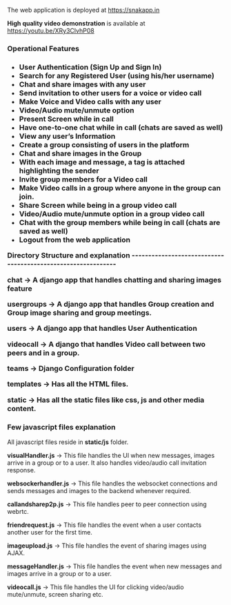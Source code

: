 The web application is deployed at https://snakapp.in

<b>High quality video demonstration</b> is available at https://youtu.be/XRy3ClvhP08

<h3>Operational Features  <h3>
<ul>
<li> User Authentication (Sign Up and Sign In)</li>

<li> Search for any Registered User (using his/her username)</li>

<li> Chat and share images with any user</li>

<li> Send invitation to other users for a voice or video call</li>

<li> Make Voice and Video calls with any user</li>

<li> Video/Audio mute/unmute option</li>

<li> Present Screen while in call</li>

<li> Have one-to-one chat while in call (chats are saved as well)</li>

<li> View any user’s Information</li>

<li> Create a group consisting of users in the platform</li>

<li> Chat and share images in the Group</li>

<li> With each image and message, a tag is attached highlighting the sender</li>

<li> Invite group members for a Video call</li>

<li> Make Video calls in a group where anyone in the group can join.</li>

<li> Share Screen while being in a group video call</li>

<li> Video/Audio mute/unmute option in a group video call</li>

<li> Chat with the group members while being in call (chats are saved as well)</li>

<li> Logout from the web application</li>
</ul>

Directory Structure and explanation -------------------------------------------------------------

<b>chat</b> -> A django app that handles chatting and sharing images feature

<b>usergroups</b> -> A django app that handles Group creation and Group image sharing and group meetings.

<b>users</b> -> A django app that handles User Authentication

<b>videocall</b> -> A django that handles Video call between two peers and in a group.

<b>teams</b> -> Django Configuration folder

<b>templates</b> -> Has all the HTML files.

<b>static</b> -> Has all the static files like css, js and other media content.

<h3>Few javascript files explanation</h3>

All javascript files reside in <b>static/js</b> folder.


<b>visualHandler.js</b> -> This file handles the UI when new messages, images arrive in a group or to a user. It also handles video/audio call invitation response.

<b>websockerhandler.js</b> -> This file handles the websocket connections and sends messages and images to the backend whenever required.

<b>callandsharep2p.js</b> -> This file handles peer to peer connection using webrtc.

<b>friendrequest.js</b> -> This file handles the event when a user contacts another user for the first time.

<b>imageupload.js</b> -> This file handles the event of sharing images using AJAX.

<b>messageHandler.js</b> -> This file handles the event when new messages and images arrive in a group or
to a user.

<b>videocall.js</b> -> This file handles the UI for clicking video/audio mute/unmute, screen sharing etc.